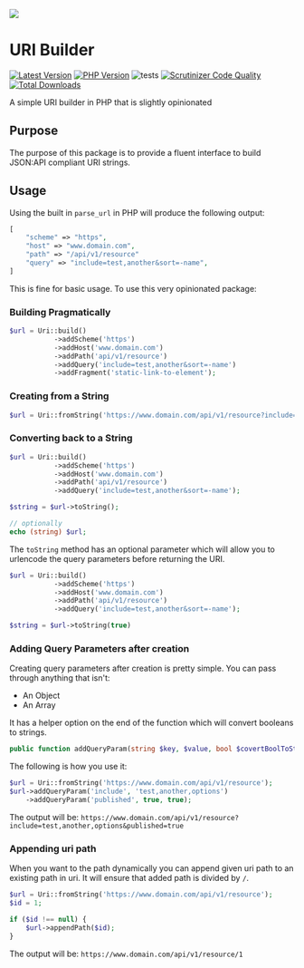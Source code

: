 <p align="center">

![](./uri-builder.png)

</p>

# URI Builder
<!-- BADGES_START -->
[![Latest Version][badge-release]][packagist]
[![PHP Version][badge-php]][php]
![tests](https://github.com/JustSteveKing/uri-builder/workflows/tests/badge.svg)
[![Scrutinizer Code Quality](https://scrutinizer-ci.com/g/JustSteveKing/uri-builder/badges/quality-score.png?b=main)](https://scrutinizer-ci.com/g/JustSteveKing/uri-builder/?branch=main)
[![Total Downloads][badge-downloads]][downloads]

[badge-release]: https://img.shields.io/packagist/v/juststeveking/uri-builder.svg?style=flat-square&label=release
[badge-php]: https://img.shields.io/packagist/php-v/juststeveking/uri-builder.svg?style=flat-square
[badge-downloads]: https://img.shields.io/packagist/dt/juststeveking/uri-builder.svg?style=flat-square&colorB=mediumvioletred

[packagist]: https://packagist.org/packages/juststeveking/uri-builder
[php]: https://php.net
[downloads]: https://packagist.org/packages/juststeveking/uri-builder
<!-- BADGES_END -->

A simple URI builder in PHP that is slightly opinionated

## Purpose

The purpose of this package is to provide a fluent interface to build JSON:API compliant URI strings.


## Usage

Using the built in `parse_url` in PHP will produce the following output:

```php
[
    "scheme" => "https",
    "host" => "www.domain.com",
    "path" => "/api/v1/resource"
    "query" => "include=test,another&sort=-name",
]
```

This is fine for basic usage. To use this very opinionated package:

### Building Pragmatically

```php
$url = Uri::build()
           ->addScheme('https')
           ->addHost('www.domain.com')
           ->addPath('api/v1/resource')
           ->addQuery('include=test,another&sort=-name')
           ->addFragment('static-link-to-element');
```

### Creating from a String

```php
$url = Uri::fromString('https://www.domain.com/api/v1/resource?include=test,another&sort=-name')
```

### Converting back to a String

```php
$url = Uri::build()
           ->addScheme('https')
           ->addHost('www.domain.com')
           ->addPath('api/v1/resource')
           ->addQuery('include=test,another&sort=-name');

$string = $url->toString();

// optionally
echo (string) $url;
```

The `toString` method has an optional parameter which will allow you to urlencode the query parameters before returning the URI.

```php
$url = Uri::build()
           ->addScheme('https')
           ->addHost('www.domain.com')
           ->addPath('api/v1/resource')
           ->addQuery('include=test,another&sort=-name');

$string = $url->toString(true)
```

### Adding Query Parameters after creation

Creating query parameters after creation is pretty simple. You can pass through anything that isn't:

- An Object
- An Array

It has a helper option on the end of the function which will convert booleans to strings.

```php
public function addQueryParam(string $key, $value, bool $covertBoolToString = false)
```

The following is how you use it:

```php
$url = Uri::fromString('https://www.domain.com/api/v1/resource');
$url->addQueryParam('include', 'test,another,options')
    ->addQueryParam('published', true, true);
```
The output will be: `https://www.domain.com/api/v1/resource?include=test,another,options&published=true`

### Appending uri path

When you want to the path dynamically you can append given uri path to an existing
path in uri. It will ensure that added path is divided by `/`.

```php
$url = Uri::fromString('https://www.domain.com/api/v1/resource');
$id = 1;

if ($id !== null) {
    $url->appendPath($id);
}
```

The output will be: `https://www.domain.com/api/v1/resource/1`
